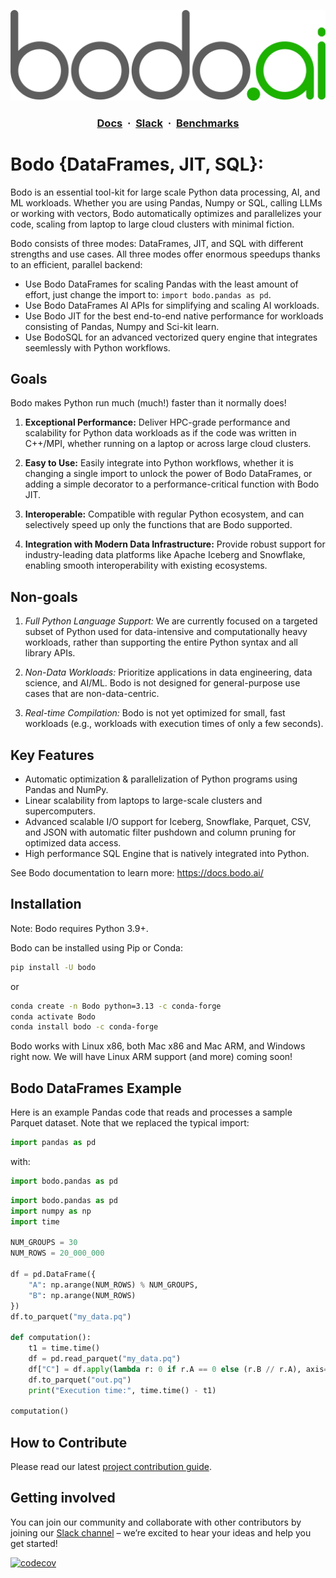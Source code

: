 <!--
NOTE: the example in this file is covered by tests in bodo/tests/test_quickstart_docs.py. Any changes to the examples in this file should also update the corresponding unit test.
 -->

![Logo](Assets/bodo.png)

<h3 align="center">
  <a href="https://docs.bodo.ai/latest/" target="_blank"><b>Docs</b></a>
  &nbsp;&#183;&nbsp;
  <a href="https://bodocommunity.slack.com/join/shared_invite/zt-qwdc8fad-6rZ8a1RmkkJ6eOX1X__knA#/shared-invite/email" target="_blank"><b>Slack</b></a>
  &nbsp;&#183;&nbsp;
  <a href="https://www.bodo.ai/benchmarks/" target="_blank"><b>Benchmarks</b></a>
</h3>

# Bodo {DataFrames, JIT, SQL}:

Bodo is an essential tool-kit for large scale Python data processing, AI, and ML workloads. Whether you are using Pandas, Numpy or SQL, calling LLMs or working with vectors, Bodo automatically optimizes and parallelizes your code, scaling from laptop to large cloud clusters with minimal fiction.

Bodo consists of three modes: DataFrames, JIT, and SQL with different strengths and use cases.
All three modes offer enormous speedups thanks to an efficient, parallel backend:
- Use Bodo DataFrames for scaling Pandas with the least amount of effort, just change the import to: `import bodo.pandas as pd`.
- Use Bodo DataFrames AI APIs for simplifying and scaling AI workloads.
- Use Bodo JIT for the best end-to-end native performance for workloads consisting of Pandas, Numpy and Sci-kit learn.
- Use BodoSQL for an advanced vectorized query engine that integrates seemlessly with Python workflows.

## Goals

Bodo makes Python run much (much!) faster than it normally does!

1. **Exceptional Performance:**
Deliver HPC-grade performance and scalability for Python data workloads as if the code was written in C++/MPI, whether running on a laptop or across large cloud clusters.

2. **Easy to Use:**
Easily integrate into Python workflows, whether it is changing a single import to unlock the power of Bodo DataFrames,
or adding a simple decorator to a performance-critical function with Bodo JIT.

3. **Interoperable:**
Compatible with regular Python ecosystem, and can selectively speed up only the functions that are Bodo supported.

4. **Integration with Modern Data Infrastructure:**
Provide robust support for industry-leading data platforms like Apache Iceberg and Snowflake, enabling smooth interoperability with existing ecosystems.


## Non-goals

1. *Full Python Language Support:*
We are currently focused on a targeted subset of Python used for data-intensive and computationally heavy workloads, rather than supporting the entire Python syntax and all library APIs.

2. *Non-Data Workloads:*
Prioritize applications in data engineering, data science, and AI/ML. Bodo is not designed for general-purpose use cases that are non-data-centric.

3. *Real-time Compilation:*
Bodo is not yet optimized for small, fast workloads (e.g., workloads with execution times of only a few seconds).


## Key Features

- Automatic optimization & parallelization of Python programs using Pandas and NumPy.
- Linear scalability from laptops to large-scale clusters and supercomputers.
- Advanced scalable I/O support for Iceberg, Snowflake, Parquet, CSV, and JSON with automatic filter pushdown and column pruning for optimized data access.
- High performance SQL Engine that is natively integrated into Python.

See Bodo documentation to learn more: https://docs.bodo.ai/


## Installation

Note: Bodo requires Python 3.9+.

Bodo can be installed using Pip or Conda:

```bash
pip install -U bodo
```

or

```bash
conda create -n Bodo python=3.13 -c conda-forge
conda activate Bodo
conda install bodo -c conda-forge
```

Bodo works with Linux x86, both Mac x86 and Mac ARM, and Windows right now. We will have Linux ARM support (and more) coming soon!

## Bodo DataFrames Example

Here is an example Pandas code that reads and processes a sample Parquet dataset.
Note that we replaced the typical import:
```python
import pandas as pd
```
with:
```python
import bodo.pandas as pd
```

```python
import bodo.pandas as pd
import numpy as np
import time

NUM_GROUPS = 30
NUM_ROWS = 20_000_000

df = pd.DataFrame({
    "A": np.arange(NUM_ROWS) % NUM_GROUPS,
    "B": np.arange(NUM_ROWS)
})
df.to_parquet("my_data.pq")

def computation():
    t1 = time.time()
    df = pd.read_parquet("my_data.pq")
    df["C"] = df.apply(lambda r: 0 if r.A == 0 else (r.B // r.A), axis=1)
    df.to_parquet("out.pq")
    print("Execution time:", time.time() - t1)

computation()
```

## How to Contribute

Please read our latest [project contribution guide](CONTRIBUTING.md).

## Getting involved

You can join our community and collaborate with other contributors by joining our [Slack channel](https://bodocommunity.slack.com/join/shared_invite/zt-qwdc8fad-6rZ8a1RmkkJ6eOX1X__knA#/shared-invite/email) – we’re excited to hear your ideas and help you get started!

[![codecov](https://codecov.io/github/bodo-ai/Bodo/graph/badge.svg?token=zYHQy0R9ck)](https://codecov.io/github/bodo-ai/Bodo)